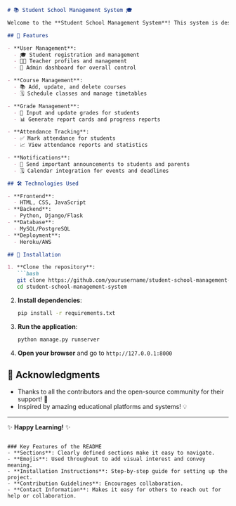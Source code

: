 

```markdown
# 📚 Student School Management System 🎓

Welcome to the **Student School Management System**! This system is designed to streamline and enhance the educational experience for students, teachers, and administrators. It helps manage student records, courses, grades, and attendance with ease. 

## 🚀 Features

- **User Management**: 
  - 🎓 Student registration and management
  - 👩‍🏫 Teacher profiles and management
  - 📜 Admin dashboard for overall control

- **Course Management**: 
  - 📚 Add, update, and delete courses
  - 🗓️ Schedule classes and manage timetables

- **Grade Management**: 
  - 📝 Input and update grades for students
  - 📊 Generate report cards and progress reports

- **Attendance Tracking**: 
  - ✅ Mark attendance for students
  - 📈 View attendance reports and statistics

- **Notifications**: 
  - 🔔 Send important announcements to students and parents
  - 🗓️ Calendar integration for events and deadlines

## 🛠️ Technologies Used

- **Frontend**: 
  - HTML, CSS, JavaScript
- **Backend**: 
  - Python, Django/Flask
- **Database**: 
  - MySQL/PostgreSQL
- **Deployment**: 
  - Heroku/AWS

## 📖 Installation

1. **Clone the repository**:
   ```bash
   git clone https://github.com/yourusername/student-school-management-system.git
   cd student-school-management-system
   ```

2. **Install dependencies**:
   ```bash
   pip install -r requirements.txt
   ```

3. **Run the application**:
   ```bash
   python manage.py runserver
   ```

4. **Open your browser** and go to `http://127.0.0.1:8000`



## 🙏 Acknowledgments

- Thanks to all the contributors and the open-source community for their support! 🌟
- Inspired by amazing educational platforms and systems! 💡

---

✨ **Happy Learning!** ✨
```

### Key Features of the README
- **Sections**: Clearly defined sections make it easy to navigate.
- **Emojis**: Used throughout to add visual interest and convey meaning.
- **Installation Instructions**: Step-by-step guide for setting up the project.
- **Contribution Guidelines**: Encourages collaboration.
- **Contact Information**: Makes it easy for others to reach out for help or collaboration.

